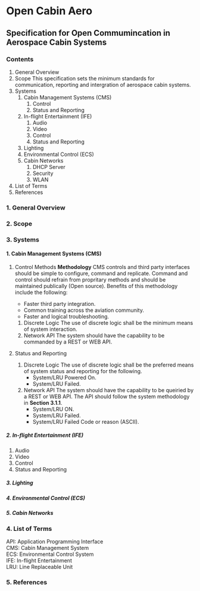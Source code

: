 # Open Cabin Aero
[July 10th, 2024]: #
[Draft]: #
[Created: D. Hall]: #

## Specification for Open Commumincation in Aerospace Cabin Systems

### Contents 
1. General Overview
2. Scope
   This specification sets the minimum standards for communication, reporting and intergration of aerospace cabin systems. 
3. Systems
   1. Cabin Management Systems (CMS)
      1. Control
      2. Status and Reporting
   2. In-flight Entertainment (IFE)
      1. Audio
      2. Video
      3. Control
      4. Status and Reporting
   3. Lighting
   4. Environmental Control (ECS)
   5. Cabin Networks
      1. DHCP Server
      2. Security
      3. WLAN
4. List of Terms
5. References  
   
### 1. General Overview
### 2. Scope
### 3. Systems
#### 1. Cabin Management Systems (CMS)
   1. Control Methods
   **Methodology**
      CMS controls and third party interfaces should be simple to configure, command and replicate. Command and control should refrain from propritary methods and should be maintained publically (Open source).
      Benefits of this methodology include the following:
         + Faster third party integration.
         + Common training across the aviation community.
         + Faster and logical troubleshooting. 


      1. Discrete Logic 
         The use of discrete logic shall be the minimum means of system interaction.
      2. Network API 
         The system should have the capability to be commanded by a REST or WEB API.
         
   1. Status and Reporting
      1. Discrete Logic
         The use of discrete logic shall be the preferred means of system status and reporting for the following.
         + System/LRU Powered On.
         + System/LRU Failed.
       2. Network API
          The system should have the capability to be queiried by a REST or WEB API. The API should follow the system methodology in **Section 3.1.1**.
          + System/LRU ON.
          + System/LRU Failed.
          + System/LRU Failed Code or reason (ASCII).
##### 2. In-flight Entertainment (IFE)
   1. Audio
   2. Video
   3. Control
   4. Status and Reporting
         
##### 3. Lighting
##### 4. Environmental Control (ECS)
##### 5. Cabin Networks
          
### 4. List of Terms
API: Application Programming Interface  
CMS: Cabin Management System  
ECS: Environmental Control System  
IFE: In-flight Entertainment  
LRU: Line Replaceable Unit  

### 5. References
